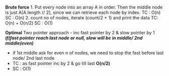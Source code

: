 **Brute force** 1. Put every node into an array A in order. Then the middle node is just A[A.length // 2], since we can retrieve each node by index.
TC : O(n) SC : O(n)
2. count no of nodes, iterate (count/2 + 1) and print the data TC: O(n) + O(n/2) SC : O(1)


**Optimal**
Two pointer approach - inc fast pointer by 2 & slow pointer by 1
***if(fast pointer reach last node or null, slow will be in middle/ 2nd middle(even)***
- if 1st middle ask for even n of nodes, we need to stop the fast before last node/ 2nd last node
- TC : as fast pointer inc by 2 & go till last **O(n/2)**
- SC : O(1)
